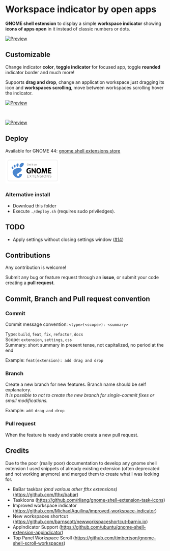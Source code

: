 # Workspace indicator by open apps

**GNOME shell estension** to display a simple **workspace indicator** showing **icons of apps open** in it instead of classic numbers or dots.

[<img src="https://github.com/Favo02/workspaces-by-open-apps/assets/59796435/a4139bec-db00-4de9-a49a-74e640163e7e" alt="Preview" height="50">](https://extensions.gnome.org/extension/5967/workspaces-indicator-by-open-apps/)

## Customizable

Change indicator **color**, **toggle indicator** for focused app, toggle **rounded** indicator border and much more!

Supports **drag and drop**, change an application workspace just dragging its icon and **workspaces scrolling**, move between workspaces scrolling hover the indicator.

[<img src="https://github.com/Favo02/workspaces-by-open-apps/assets/59796435/83ff712a-ff47-4592-8cec-c2c34bb8552a" alt="Preview" height="50">](https://extensions.gnome.org/extension/5967/workspaces-indicator-by-open-apps/)

<br />

[<img src="https://github.com/Favo02/workspaces-by-open-apps/assets/59796435/d838baf9-1f70-45d0-a8ba-26975823ab95" alt="Preview" height="50">](https://extensions.gnome.org/extension/5967/workspaces-indicator-by-open-apps/)

## Deploy

Available for GNOME 44: [gnome shell extensions store](https://extensions.gnome.org/extension/5967/workspaces-indicator-by-open-apps/)

[<img src="https://raw.githubusercontent.com/andyholmes/gnome-shell-extensions-badge/master/get-it-on-ego.svg?sanitize=true" alt="Get it on GNOME Extensions" height="80">](https://extensions.gnome.org/extension/5967/workspaces-indicator-by-open-apps/)


### Alternative install

- Download this folder
- Execute `./deploy.sh` (requires sudo priviledges).


## TODO

- Apply settings without closing settings window ([#14][i14])

[i14]: https://github.com/Favo02/workspaces-by-open-apps/issues/14

## Contributions

Any contribution is welcome!

Submit any bug or feature request through an **issue**, or submit your code creating a **pull request**. 


## Commit, Branch and Pull request convention

### Commit

Commit message convention: `<type>(<scope>): <summary>`

Type: `build`, `feat`, `fix`, `refactor`, `docs`\
Scope: `extension`, `settings`, `css`\
Summary: short summary in present tense, not capitalized, no period at the end

Example: `feat(extension): add drag and drop`

### Branch
Create a new branch for new features. Branch name should be self explanatory.\
*It is possible to not to create the new branch for single-commit fixes or small modifications.*

Example: `add-drag-and-drop`

### Pull request
When the feature is ready and stable create a new pull request.


## Credits

Due to the poor (really poor) documentation to develop any gnome shell extension I used snippets of already existing extension (often deprecated and not working anymore) and merged them to create what I was looking for.

- BaBar taskbar _(and various other fthx extensions)_ (https://github.com/fthx/babar)
- TaskIcons (https://github.com/rliang/gnome-shell-extension-task-icons)
- Improved workspace indicator (https://github.com/MichaelAquilina/improved-workspace-indicator)
- New workspaces shortcut (https://github.com/barnscott/newworkspaceshortcut-barnix.io)
- AppIndicator Support (https://github.com/ubuntu/gnome-shell-extension-appindicator)
- Top Panel Workspace Scroll (https://github.com/timbertson/gnome-shell-scroll-workspaces)
